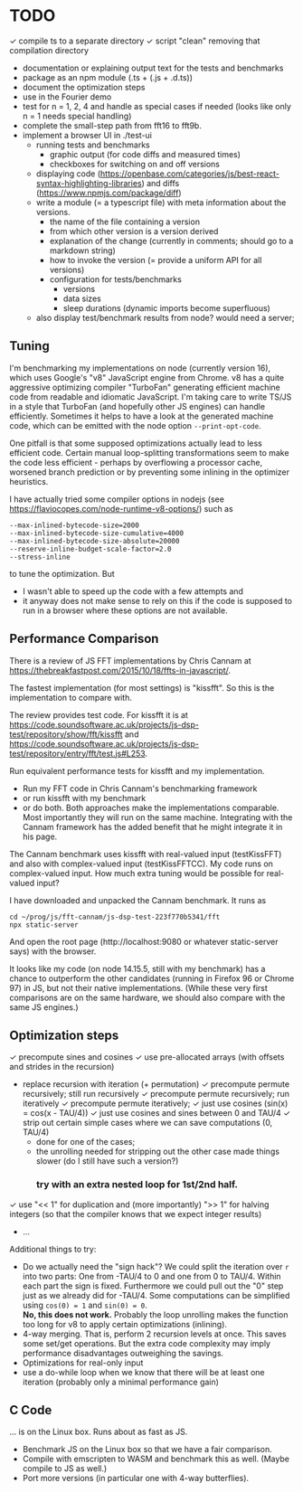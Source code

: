TODO
====

✓ compile ts to a separate directory
✓ script "clean" removing that compilation directory
- documentation or explaining output text for the tests and benchmarks
- package as an npm module (.ts + (.js + .d.ts))
- document the optimization steps
- use in the Fourier demo
- test for n = 1, 2, 4 and handle as special cases if needed
  (looks like only n = 1 needs special handling)
- complete the small-step path from fft16 to fft9b.
- implement a browser UI in ./test-ui
  - running tests and benchmarks
    - graphic output (for code diffs and measured times)
    - checkboxes for switching on and off versions
  - displaying code
    (https://openbase.com/categories/js/best-react-syntax-highlighting-libraries)
    and diffs (https://www.npmjs.com/package/diff)
  - write a module (= a typescript file) with meta information about the
    versions.
    - the name of the file containing a version
    - from which other version is a version derived
    - explanation of the change (currently in comments; should go to a markdown
      string)
    - how to invoke the version (= provide a uniform API for all versions)
    - configuration for tests/benchmarks
      - versions
      - data sizes
      - sleep durations
      (dynamic imports become superfluous)
  - also display test/benchmark results from node?  would need a server;


Tuning
------

I'm benchmarking my implementations on node (currently version 16), which uses
Google's "v8" JavaScript engine from Chrome.  v8 has a quite aggressive
optimizing compiler "TurboFan" generating efficient machine code from readable
and idiomatic JavaScript.  I'm taking care to write TS/JS in a style that
TurboFan (and hopefully other JS engines) can handle efficiently.  Sometimes
it helps to have a look at the generated machine code, which can be emitted
with the node option `--print-opt-code`.

One pitfall is that some supposed optimizations actually lead to less efficient
code.  Certain manual loop-splitting transformations seem to make the code less
efficient - perhaps by overflowing a processor cache, worsened branch prediction
or by preventing some inlining in the optimizer heuristics.

I have actually tried some compiler options in nodejs (see
https://flaviocopes.com/node-runtime-v8-options/) such as

    --max-inlined-bytecode-size=2000
    --max-inlined-bytecode-size-cumulative=4000
    --max-inlined-bytecode-size-absolute=20000
    --reserve-inline-budget-scale-factor=2.0
    --stress-inline

to tune the optimization.  But
- I wasn't able to speed up the code with a few attempts and
- it anyway does not make sense to rely on this if the code is supposed to run
  in a browser where these options are not available.


Performance Comparison
----------------------

There is a review of JS FFT implementations by Chris Cannam at
https://thebreakfastpost.com/2015/10/18/ffts-in-javascript/.

The fastest implementation (for most settings) is "kissfft".  So this is the
implementation to compare with.

The review provides test code.  For kissfft it is at
https://code.soundsoftware.ac.uk/projects/js-dsp-test/repository/show/fft/kissfft
and
https://code.soundsoftware.ac.uk/projects/js-dsp-test/repository/entry/fft/test.js#L253.

Run equivalent performance tests for kissfft and my implementation.
- Run my FFT code in Chris Cannam's benchmarking framework
- or run kissfft with my benchmark
- or do both.
Both approaches make the implementations comparable.  Most importantly they will
run on the same machine.  Integrating with the Cannam framework has the added
benefit that he might integrate it in his page.

The Cannam benchmark uses kissfft with real-valued input (testKissFFT) and also
with complex-valued input (testKissFFTCC).  My code runs on complex-valued input.
How much extra tuning would be possible for real-valued input?

I have downloaded and unpacked the Cannam benchmark.  It runs as

    cd ~/prog/js/fft-cannam/js-dsp-test-223f770b5341/fft
    npx static-server

And open the root page (http://localhost:9080 or whatever static-server says)
with the browser.

It looks like my code (on node 14.15.5, still with my benchmark) has a chance
to outperform the other candidates (running in Firefox 96 or Chrome 97) in JS,
but not their native implementations.  (While these very first comparisons are
on the same hardware, we should also compare with the same JS engines.)


Optimization steps
------------------

✓ precompute sines and cosines
✓ use pre-allocated arrays (with offsets and strides in the recursion)
- replace recursion with iteration (+ permutation)
  ✓ precompute permute recursively; still run recursively
  ✓ precompute permute recursively; run iteratively
  ✓ precompute permute iteratively;
✓ just use cosines (sin(x) = cos(x - TAU/4))
✓ just use cosines and sines between 0 and TAU/4
✓ strip out certain simple cases where we can save computations (0, TAU/4)
  - done for one of the cases;
  - the unrolling needed for stripping out the other case made things slower
    (do I still have such a version?)
    ### try with an extra nested loop for 1st/2nd half.
✓ use "<< 1" for duplication and (more importantly) ">> 1" for halving integers
  (so that the compiler knows that we expect integer results)
- ...

Additional things to try:
- Do we actually need the "sign hack"?  We could split the iteration over `r` into
  two parts: One from -TAU/4 to 0 and one from 0 to TAU/4.  Within each part the
  sign is fixed.  Furthermore we could pull out the "0" step just as we already
  did for -TAU/4.  Some computations can be simplified using `cos(0) = 1` and
  `sin(0) = 0`.
  <br>
  **No, this does not work.**  Probably the loop unrolling makes the function
  too long for v8 to apply certain optimizations (inlining).
- 4-way merging.  That is, perform 2 recursion levels at once.
  This saves some set/get operations.  But the extra code complexity may imply
  performance disadvantages outweighing the savings.
- Optimizations for real-only input
- use a do-while loop when we know that there will be at least one iteration
  (probably only a minimal performance gain)

C Code
------

... is on the Linux box.  Runs about as fast as JS.

- Benchmark JS on the Linux box so that we have a fair comparison.
- Compile with emscripten to WASM and benchmark this as well.
  (Maybe compile to JS as well.)
- Port more versions (in particular one with 4-way butterflies).
